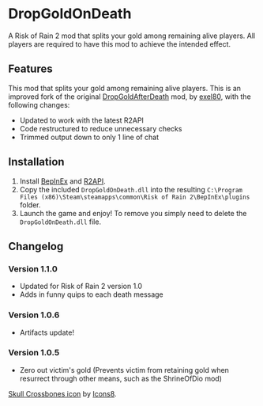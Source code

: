 # DropGoldOnDeath
A Risk of Rain 2 mod that splits your gold among remaining alive players. All players are required to have this mod to achieve the intended effect.

## Features
This mod that splits your gold among remaining alive players. This is an improved fork of the original [DropGoldAfterDeath](https://thunderstore.io/package/exel80/DropGoldAfterDeath/) mod, by [exel80](https://github.com/exel80), with the following changes:
- Updated to work with the latest R2API
- Code restructured to reduce unnecessary checks
- Trimmed output down to only 1 line of chat

## Installation
1. Install [BepInEx](https://thunderstore.io/package/bbepis/BepInExPack/) and [R2API](https://thunderstore.io/package/tristanmcpherson/R2API/).
2. Copy the included `DropGoldOnDeath.dll` into the resulting `C:\Program Files (x86)\Steam\steamapps\common\Risk of Rain 2\BepInEx\plugins` folder.
3. Launch the game and enjoy! To remove you simply need to delete the `DropGoldOnDeath.dll` file.

## Changelog
### Version 1.1.0
- Updated for Risk of Rain 2 version 1.0
- Adds in funny quips to each death message

### Version 1.0.6
- Artifacts update!

### Version 1.0.5
- Zero out victim's gold (Prevents victim from retaining gold when resurrect through other means, such as the ShrineOfDio mod)

[Skull Crossbones icon](https://icons8.com/icons/set/self-destruct-button--v1) by [Icons8](https://icons8.com).
